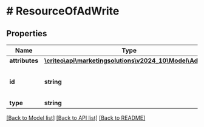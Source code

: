 # # ResourceOfAdWrite

## Properties

Name | Type | Description | Notes
------------ | ------------- | ------------- | -------------
**attributes** | [**\criteo\api\marketingsolutions\v2024_10\Model\AdWrite**](AdWrite.md) |  | [optional]
**id** | **string** | Unique identifier of this resource. | [optional]
**type** | **string** |  | [optional]

[[Back to Model list]](../../README.md#models) [[Back to API list]](../../README.md#endpoints) [[Back to README]](../../README.md)
